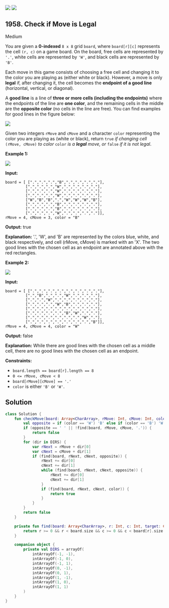 [![](https://img.shields.io/github/stars/javadev/LeetCode-in-Kotlin?label=Stars&style=flat-square)](https://github.com/javadev/LeetCode-in-Kotlin)
[![](https://img.shields.io/github/forks/javadev/LeetCode-in-Kotlin?label=Fork%20me%20on%20GitHub%20&style=flat-square)](https://github.com/javadev/LeetCode-in-Kotlin/fork)

## 1958\. Check if Move is Legal

Medium

You are given a **0-indexed** `8 x 8` grid `board`, where `board[r][c]` represents the cell `(r, c)` on a game board. On the board, free cells are represented by `'.'`, white cells are represented by `'W'`, and black cells are represented by `'B'`.

Each move in this game consists of choosing a free cell and changing it to the color you are playing as (either white or black). However, a move is only **legal** if, after changing it, the cell becomes the **endpoint of a good line** (horizontal, vertical, or diagonal).

A **good line** is a line of **three or more cells (including the endpoints)** where the endpoints of the line are **one color**, and the remaining cells in the middle are the **opposite color** (no cells in the line are free). You can find examples for good lines in the figure below:

![](https://assets.leetcode.com/uploads/2021/07/22/goodlines5.png)

Given two integers `rMove` and `cMove` and a character `color` representing the color you are playing as (white or black), return `true` _if changing cell_ `(rMove, cMove)` _to color_ `color` _is a **legal** move, or_ `false` _if it is not legal_.

**Example 1:**

![](https://assets.leetcode.com/uploads/2021/07/10/grid11.png)

**Input:**

    board = [ [".",".",".","B",".",".",".","."],
             [".",".",".","W",".",".",".","."],
             [".",".",".","W",".",".",".","."],
             [".",".",".","W",".",".",".","."],
             ["W","B","B",".","W","W","W","B"],
             [".",".",".","B",".",".",".","."],
             [".",".",".","B",".",".",".","."],
             [".",".",".","W",".",".",".","."]],
    rMove = 4, cMove = 3, color = "B"

**Output:** true

**Explanation:** '.', 'W', and 'B' are represented by the colors blue, white, and black respectively, and cell (rMove, cMove) is marked with an 'X'. The two good lines with the chosen cell as an endpoint are annotated above with the red rectangles.

**Example 2:**

![](https://assets.leetcode.com/uploads/2021/07/10/grid2.png)

**Input:**

    board = [ [".",".",".",".",".",".",".","."],
             [".","B",".",".","W",".",".","."],
             [".",".","W",".",".",".",".","."],
             [".",".",".","W","B",".",".","."],
             [".",".",".",".",".",".",".","."],
             [".",".",".",".","B","W",".","."],
             [".",".",".",".",".",".","W","."],
             [".",".",".",".",".",".",".","B"]],
    rMove = 4, cMove = 4, color = "W"

**Output:** false

**Explanation:** While there are good lines with the chosen cell as a middle cell, there are no good lines with the chosen cell as an endpoint.

**Constraints:**

*   `board.length == board[r].length == 8`
*   `0 <= rMove, cMove < 8`
*   `board[rMove][cMove] == '.'`
*   `color` is either `'B'` or `'W'`.

## Solution

```kotlin
class Solution {
    fun checkMove(board: Array<CharArray>, rMove: Int, cMove: Int, color: Char): Boolean {
        val opposite = if (color == 'W') 'B' else if (color == 'B') 'W' else ' '
        if (opposite == ' ' || !find(board, rMove, cMove, '.')) {
            return false
        }
        for (dir in DIRS) {
            var rNext = rMove + dir[0]
            var cNext = cMove + dir[1]
            if (find(board, rNext, cNext, opposite)) {
                rNext += dir[0]
                cNext += dir[1]
                while (find(board, rNext, cNext, opposite)) {
                    rNext += dir[0]
                    cNext += dir[1]
                }
                if (find(board, rNext, cNext, color)) {
                    return true
                }
            }
        }
        return false
    }

    private fun find(board: Array<CharArray>, r: Int, c: Int, target: Char): Boolean {
        return r >= 0 && r < board.size && c >= 0 && c < board[r].size && board[r][c] == target
    }

    companion object {
        private val DIRS = arrayOf(
            intArrayOf(-1, -1),
            intArrayOf(-1, 0),
            intArrayOf(-1, 1),
            intArrayOf(0, -1),
            intArrayOf(0, 1),
            intArrayOf(1, -1),
            intArrayOf(1, 0),
            intArrayOf(1, 1)
        )
    }
}
```